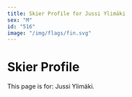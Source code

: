 ```yaml
---
title: Skier Profile for Jussi Ylimäki
sex: "M"
id: "516"
image: "/img/flags/fin.svg" 
---
```


# Skier Profile

This page is for: Jussi Ylimäki.
    